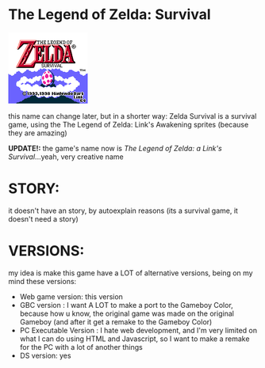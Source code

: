 # The Legend of Zelda: Survival
![NotActualGameFootageLMAO](assets/titlescreen.png)

this name can change later, but in a shorter way:
Zelda Survival is a survival game, using the The Legend of Zelda: Link's Awakening sprites (because they are amazing)

**UPDATE!:** the game's name now is *The Legend of Zelda: a Link's Survival*...yeah, very creative name

# STORY:

it doesn't have an story, by autoexplain reasons
(its a survival game, it doesn't need a story)

# VERSIONS:

my idea is make this game have a LOT of alternative versions, being on my mind these versions:

- Web game version: this version
- GBC version : I want A LOT to make a port to the Gameboy Color, because how u know, the original game was made on the original Gameboy (and after it get a remake to the Gameboy Color)
- PC Executable Version : I hate web development, and I'm very limited on what I can do using HTML and Javascript, so I want to make a remake for the PC with a lot of another things
- DS version: yes
